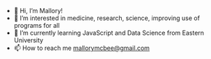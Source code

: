 - 👋 Hi, I’m Mallory!
- 👀 I’m interested in medicine, research, science, improving use of programs for all
- 🌱 I’m currently learning JavaScript and Data Science from Eastern University
- 📫 How to reach me mallorymcbee@gmail.com

